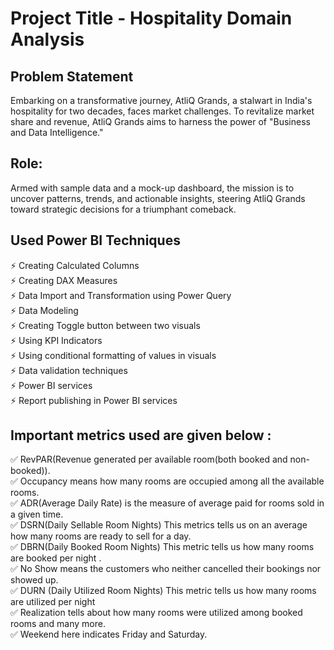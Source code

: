 #  Project Title - Hospitality Domain Analysis

## Problem Statement

Embarking on a transformative journey, AtliQ Grands, a stalwart in India's hospitality for two decades, faces market challenges.
To revitalize market share and revenue, AtliQ Grands aims to harness the power of "Business and Data Intelligence." 

## Role: 

Armed with sample data and a mock-up dashboard, the mission is to uncover patterns, trends, and actionable insights,
steering AtliQ Grands toward strategic decisions for a triumphant comeback. 

## Used Power BI Techniques
⚡ Creating Calculated Columns  
⚡ Creating DAX Measures  
⚡ Data Import and Transformation using Power Query  
⚡ Data Modeling  
⚡ Creating Toggle button between two visuals  
⚡ Using KPI Indicators  
⚡ Using conditional formatting of values in visuals  
⚡ Data validation techniques  
⚡ Power BI services  
⚡ Report publishing in Power BI services  


 ## Important metrics used are given below : 
✅ RevPAR(Revenue generated per available room(both booked and non-booked)).   
✅ Occupancy means how many rooms are occupied among all the available rooms.   
✅ ADR(Average Daily Rate) is the measure of average paid for rooms sold in a given time.   
✅ DSRN(Daily Sellable Room Nights) This metrics tells us on an average how many rooms are ready to sell for a day.    
✅ DBRN(Daily Booked Room Nights) This metric tells us how many rooms are booked per night .    
✅ No Show means the customers who neither cancelled their bookings nor showed up.  
✅ DURN (Daily Utilized Room Nights) This metric tells us how many rooms are utilized per night   
✅ Realization tells about how many rooms were utilized among booked rooms and many more.   
✅ Weekend here indicates Friday and Saturday.   
